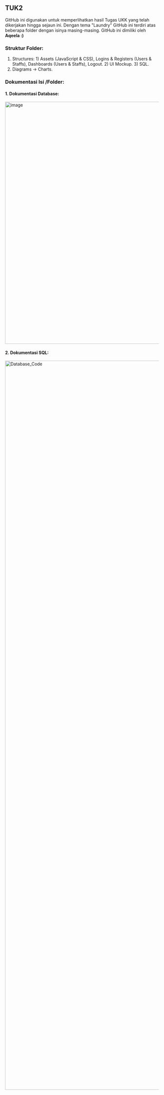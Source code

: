 ## TUK2
GitHub ini digunakan untuk memperlihatkan hasil Tugas UKK yang telah dikerjakan hingga sejaun ini. Dengan tema "Laundry" GitHub ini terdiri atas beberapa folder dengan isinya masing-masing. GitHub ini dimiliki oleh __Aqeela :)__

### Struktur Folder:
1. Structures: 1) Assets (JavaScript & CSS), Logins & Registers (Users & Staffs), Dashboards (Users & Staffs), Logout. 2) UI Mockup. 3) SQL.
4. Diagrams  → Charts.

### Dokumentasi Isi /Folder:
#### 1. Dokumentasi Database:
<img width="955" height="791" alt="image" src="https://github.com/user-attachments/assets/2a0230ad-4a4f-4bc3-9d89-7ee5bbf35045" />

#### 2. Dokumentasi SQL:
<img width="1140" height="2382" alt="Database_Code" src="https://github.com/user-attachments/assets/41053116-722e-4cda-9569-23fdc8e635dc" />
